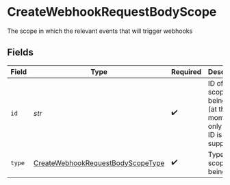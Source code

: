 # CreateWebhookRequestBodyScope

The scope in which the relevant events that will trigger webhooks


## Fields

| Field                                                                                             | Type                                                                                              | Required                                                                                          | Description                                                                                       |
| ------------------------------------------------------------------------------------------------- | ------------------------------------------------------------------------------------------------- | ------------------------------------------------------------------------------------------------- | ------------------------------------------------------------------------------------------------- |
| `id`                                                                                              | *str*                                                                                             | :heavy_check_mark:                                                                                | ID of the scope being used (at the moment, only project ID is supported)                          |
| `type`                                                                                            | [CreateWebhookRequestBodyScopeType](../../models/operations/createwebhookrequestbodyscopetype.md) | :heavy_check_mark:                                                                                | Type of the scope being used                                                                      |